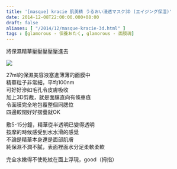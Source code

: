 ```yaml
---
title: '[masque] kracie 肌美精 うるおい浸透マスク3D (エイジング保湿)'
date: 2014-12-08T22:00:00.000+08:00
draft: false
aliases: [ "/2014/12/masque-kracie-3d.html" ]
tags : [glamorous - 保養おたく, glamorous - 面膜魂]
---
```


將保濕精華壓壓壓壓壓進去  

[![](https://farm6.staticflickr.com/5492/10034705356_67a1506e4b_z.jpg)](https://farm6.staticflickr.com/5492/10034705356_67a1506e4b_z.jpg)

27ml的保濕美容液塞進薄薄的面膜中  
精華粒子非常細，平均100nm  
可好好滲如毛孔令皮膚吸收  
加上3D剪裁，就是面膜直向有條車痕  
令面膜完全地包覆整個同腮位  
四邊較闊好好摺疊就OK  
  
敷5-15分鐘，精華從半透明已變得透明  
按摩的時候感受到水水滑的感覺  
不論是精華本身還是面部肌膚  
純保濕不潤不膩，表面裡面水分足柔軟柔軟  
  
完全水嫩得不使乾紋在面上浮現，good（拇指）